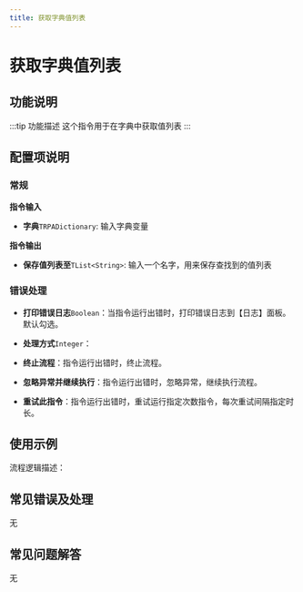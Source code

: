 ```yaml
---
title: 获取字典值列表
---
```


# 获取字典值列表

## 功能说明

:::tip 功能描述
这个指令用于在字典中获取值列表
:::

## 配置项说明

### 常规

**指令输入**

- **字典**`TRPADictionary`: 输入字典变量


**指令输出**

- **保存值列表至**`TList<String>`: 输入一个名字，用来保存查找到的值列表

### 错误处理

- **打印错误日志**`Boolean`：当指令运行出错时，打印错误日志到【日志】面板。默认勾选。

- **处理方式**`Integer`：

 - **终止流程**：指令运行出错时，终止流程。

 - **忽略异常并继续执行**：指令运行出错时，忽略异常，继续执行流程。

 - **重试此指令**：指令运行出错时，重试运行指定次数指令，每次重试间隔指定时长。

## 使用示例

流程逻辑描述：

## 常见错误及处理

无

## 常见问题解答

无

